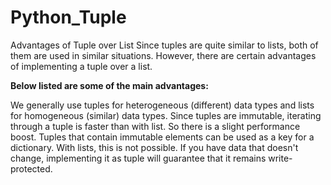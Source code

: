 # Python_Tuple

Advantages of Tuple over List
Since tuples are quite similar to lists, both of them are used in similar situations. However, there are certain advantages of implementing a tuple over a list.

<b>Below listed are some of the main advantages:</b>

We generally use tuples for heterogeneous (different) data types and lists for homogeneous (similar) data types. Since tuples are immutable, iterating through a tuple is faster than with list. So there is a slight performance boost. Tuples that contain immutable elements can be used as a key for a dictionary. With lists, this is not possible. If you have data that doesn't change, implementing it as tuple will guarantee that it remains write-protected.
